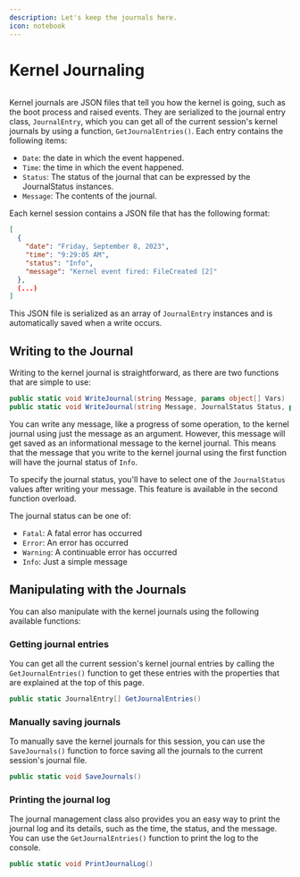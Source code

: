 ```yaml
---
description: Let's keep the journals here.
icon: notebook
---
```


# Kernel Journaling

<figure><img src="https://github.com/Aptivi-Stable-Docs/nks-manual-0.1.0/blob/main/.gitbook/assets/130-inner.png" alt=""><figcaption></figcaption></figure>

Kernel journals are JSON files that tell you how the kernel is going, such as the boot process and raised events. They are serialized to the journal entry class, `JournalEntry`, which you can get all of the current session's kernel journals by using a function, `GetJournalEntries()`. Each entry contains the following items:

* `Date`: the date in which the event happened.
* `Time`: the time in which the event happened.
* `Status`: The status of the journal that can be expressed by the JournalStatus instances.
* `Message`: The contents of the journal.

Each kernel session contains a JSON file that has the following format:

```json
[
  {
    "date": "Friday, September 8, 2023",
    "time": "9:29:05 AM",
    "status": "Info",
    "message": "Kernel event fired: FileCreated [2]"
  },
  (...)
]
```

This JSON file is serialized as an array of `JournalEntry` instances and is automatically saved when a write occurs.

## Writing to the Journal

Writing to the kernel journal is straightforward, as there are two functions that are simple to use:

```csharp
public static void WriteJournal(string Message, params object[] Vars)
public static void WriteJournal(string Message, JournalStatus Status, params object[] Vars)
```

You can write any message, like a progress of some operation, to the kernel journal using just the message as an argument. However, this message will get saved as an informational message to the kernel journal. This means that the message that you write to the kernel journal using the first function will have the journal status of `Info`.

To specify the journal status, you'll have to select one of the `JournalStatus` values after writing your message. This feature is available in the second function overload.

The journal status can be one of:

* `Fatal`: A fatal error has occurred
* `Error`: An error has occurred
* `Warning`: A continuable error has occurred
* `Info`: Just a simple message

## Manipulating with the Journals

You can also manipulate with the kernel journals using the following available functions:

### Getting journal entries

You can get all the current session's kernel journal entries by calling the `GetJournalEntries()` function to get these entries with the properties that are explained at the top of this page.

```csharp
public static JournalEntry[] GetJournalEntries()
```

### Manually saving journals

To manually save the kernel journals for this session, you can use the `SaveJournals()` function to force saving all the journals to the current session's journal file.

```csharp
public static void SaveJournals()
```

### Printing the journal log

The journal management class also provides you an easy way to print the journal log and its details, such as the time, the status, and the message. You can use the `GetJournalEntries()` function to print the log to the console.

```csharp
public static void PrintJournalLog()
```
